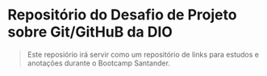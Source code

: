 # Repositório do Desafio de Projeto sobre Git/GitHuB da DIO

> Este reposiório irá servir como um repositório de links para estudos e anotações durante o Bootcamp Santander.